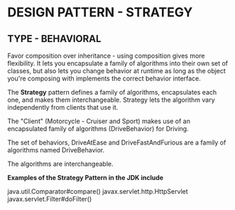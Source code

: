 DESIGN PATTERN - STRATEGY
==============

TYPE - BEHAVIORAL
--------------

Favor composition over inheritance - using composition gives more flexibility. It lets you encapsulate a family of algorithms into their own set of classes, but also lets you change behavior at runtime as long as the object you're composing with implements the correct behavior interface. 

The **Strategy** pattern defines a family of algorithms, encapsulates each one, and makes them interchangeable. Strategy lets the algorithm vary independently from clients that use it.

The "Client" (Motorcycle - Cruiser and Sport) makes use of an encapsulated family of algorithms (DriveBehavior) for Driving. 

The set of behaviors, DriveAtEase and DriveFastAndFurious are a family of algorithms named DriveBehavior.

The algorithms are interchangeable.

**Examples of the Strategy Pattern in the JDK include**

java.util.Comparator#compare()
javax.servlet.http.HttpServlet
javax.servlet.Filter#doFilter()

